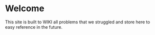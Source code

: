 # Welcome
This site is built to WIKI all problems that we struggled and store here to easy reference in the future.


